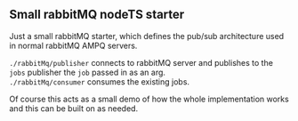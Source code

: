 ## Small rabbitMQ nodeTS starter

Just a small rabbitMQ starter, which defines the pub/sub architecture used in normal rabbitMQ AMPQ servers.

`./rabbitMq/publisher` connects to rabbitMQ server and publishes to the `jobs` publisher the `job` passed in as an arg.   
`./rabbitMq/consumer` consumes the existing jobs.  

Of course this acts as a small demo of how the whole implementation works and this can be built on as needed.
